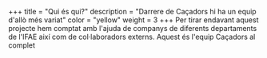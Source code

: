 +++
title = "Qui és qui?"
description = "Darrere de Caçadors hi ha un equip d'allò més variat"
color = "yellow"
weight = 3
+++
Per tirar endavant aquest projecte hem comptat amb l'ajuda de companys de diferents departaments de l'IFAE així com de col·laboradors externs. Aquest és l'equip Caçadors al complet
